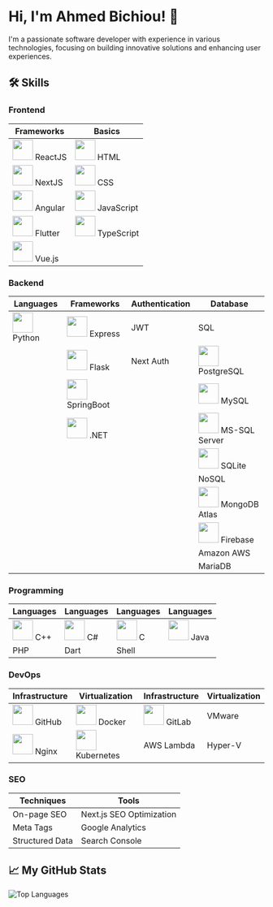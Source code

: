 # Hi, I'm Ahmed Bichiou! 👋

I'm a passionate software developer with experience in various technologies, focusing on building innovative solutions and enhancing user experiences.


## 🛠️ Skills

### Frontend

| Frameworks                                           | Basics                                          |
|-----------------------------------------------------|-------------------------------------------------|
| <img src="https://cdn.jsdelivr.net/gh/devicons/devicon/icons/react/react-original.svg" width="40" height="40"/> ReactJS  | <img src="https://cdn.jsdelivr.net/gh/devicons/devicon/icons/html5/html5-original.svg" width="40" height="40"/> HTML      |
| <img src="https://cdn.jsdelivr.net/gh/devicons/devicon/icons/nextjs/nextjs-original.svg" width="40" height="40"/> NextJS  | <img src="https://cdn.jsdelivr.net/gh/devicons/devicon/icons/css3/css3-original.svg" width="40" height="40"/> CSS        |
| <img src="https://cdn.jsdelivr.net/gh/devicons/devicon/icons/angularjs/angularjs-original.svg" width="40" height="40"/> Angular  | <img src="https://cdn.jsdelivr.net/gh/devicons/devicon/icons/javascript/javascript-original.svg" width="40" height="40"/> JavaScript |
| <img src="https://cdn.jsdelivr.net/gh/devicons/devicon/icons/flutter/flutter-original.svg" width="40" height="40"/> Flutter  | <img src="https://cdn.jsdelivr.net/gh/devicons/devicon/icons/typescript/typescript-original.svg" width="40" height="40"/> TypeScript |
| <img src="https://cdn.jsdelivr.net/gh/devicons/devicon/icons/vuejs/vuejs-original.svg" width="40" height="40"/> Vue.js    |                                                 |




### Backend

| Languages    | Frameworks      | Authentication  | Database      |
|--------------|-----------------|------------------|---------------|
| <img src="https://cdn.jsdelivr.net/gh/devicons/devicon/icons/python/python-original.svg" width="40" height="40"/> Python   | <img src="https://cdn.jsdelivr.net/gh/devicons/devicon/icons/nodejs/nodejs-original.svg" width="40" height="40"/> Express  | JWT              | SQL          |
|              | <img src="https://cdn.jsdelivr.net/gh/devicons/devicon/icons/flask/flask-original.svg" width="40" height="40"/> Flask    | Next Auth        | <img src="https://cdn.jsdelivr.net/gh/devicons/devicon/icons/postgresql/postgresql-original.svg" width="40" height="40"/> PostgreSQL |
|              | <img src="https://cdn.jsdelivr.net/gh/devicons/devicon/icons/spring/spring-original.svg" width="40" height="40"/> SpringBoot |                  | <img src="https://cdn.jsdelivr.net/gh/devicons/devicon/icons/mysql/mysql-original.svg" width="40" height="40"/> MySQL      |
|              | <img src="https://cdn.jsdelivr.net/gh/devicons/devicon/icons/dot-net/dot-net-original.svg" width="40" height="40"/> .NET    |                  | <img src="https://cdn.jsdelivr.net/gh/devicons/devicon/icons/microsoftsqlserver/microsoftsqlserver-plain.svg" width="40" height="40"/> MS-SQL Server |
|              |                 |                  | <img src="https://cdn.jsdelivr.net/gh/devicons/devicon/icons/sqlite/sqlite-original.svg" width="40" height="40"/> SQLite    |
|              |                 |                  | NoSQL          |
|              |                 |                  | <img src="https://cdn.jsdelivr.net/gh/devicons/devicon/icons/mongodb/mongodb-original.svg" width="40" height="40"/> MongoDB Atlas |
|              |                 |                  | <img src="https://cdn.jsdelivr.net/gh/devicons/devicon/icons/firebase/firebase-plain.svg" width="40" height="40"/> Firebase |
|              |                 |                  | Amazon AWS  |
|              |                 |                  | MariaDB        |

### Programming

| Languages          | Languages      | Languages       | Languages       |
|--------------------|----------------|------------------|------------------|
| <img src="https://cdn.jsdelivr.net/gh/devicons/devicon/icons/cplusplus/cplusplus-original.svg" width="40" height="40"/> C++      | <img src="https://cdn.jsdelivr.net/gh/devicons/devicon/icons/csharp/csharp-original.svg" width="40" height="40"/> C#        | <img src="https://cdn.jsdelivr.net/gh/devicons/devicon/icons/c/c-original.svg" width="40" height="40"/> C            | <img src="https://cdn.jsdelivr.net/gh/devicons/devicon/icons/java/java-original.svg" width="40" height="40"/> Java      |
| PHP                | Dart          | Shell            |                  |

### DevOps

| Infrastructure   | Virtualization   | Infrastructure  | Virtualization   |
|------------------|------------------|------------------|------------------|
| <img src="https://cdn.jsdelivr.net/gh/devicons/devicon/icons/github/github-original.svg" width="40" height="40"/> GitHub    | <img src="https://cdn.jsdelivr.net/gh/devicons/devicon/icons/docker/docker-original.svg" width="40" height="40"/> Docker    | <img src="https://cdn.jsdelivr.net/gh/devicons/devicon/icons/gitlab/gitlab-original.svg" width="40" height="40"/> GitLab    |  VMware    |
| <img src="https://cdn.jsdelivr.net/gh/devicons/devicon/icons/nginx/nginx-original.svg" width="40" height="40"/> Nginx      | <img src="https://cdn.jsdelivr.net/gh/devicons/devicon/icons/kubernetes/kubernetes-plain.svg" width="40" height="40"/> Kubernetes | AWS Lambda | Hyper-V        |

### SEO

| Techniques             | Tools                          |
|------------------------|--------------------------------|
| On-page SEO            | Next.js SEO Optimization      |
| Meta Tags              | Google Analytics              |
| Structured Data        | Search Console                |


## 📈 My GitHub Stats
![Top Languages](https://github-readme-stats.vercel.app/api/top-langs/?username=ahmedbichiou&layout=compact&theme=radical&langs_count=6)




